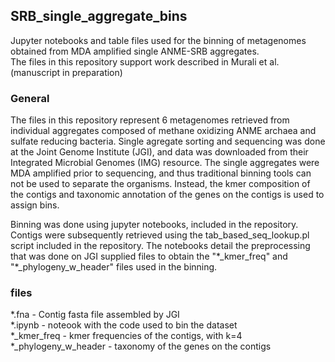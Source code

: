 ## SRB_single_aggregate_bins
Jupyter notebooks and table files used for the binning of metagenomes obtained from MDA amplified single ANME-SRB aggregates.  
The files in this repository support work described in Murali et al. (manuscript in preparation)

### General
The files in this repository represent 6 metagenomes retrieved from individual aggregates composed of methane oxidizing ANME archaea and sulfate reducing bacteria. 
Single agregate sorting and sequencing was done at the Joint Genome Institute (JGI), and data was downloaded from their Integrated Microbial Genomes (IMG) resource.
The single aggregates were MDA amplified prior to sequencing, and thus traditional binning tools can not be used to separate the organisms. 
Instead, the kmer composition of the contigs and taxonomic annotation of the genes on the contigs is used to assign bins. 

Binning was done using jupyter notebooks, included in the repository. Contigs were subsequently retrieved using the tab_based_seq_lookup.pl script included in the repository.
The notebooks detail the preprocessing that was done on JGI supplied files to obtain the "\*_kmer_freq" and "\*_phylogeny_w_header" files used in the binning.

### files
*.fna - Contig fasta file assembled by JGI  
*.ipynb - noteook with the code used to bin the dataset  
*_kmer_freq - kmer frequencies of the contigs, with k=4  
*_phylogeny_w_header - taxonomy of the genes on the contigs  
